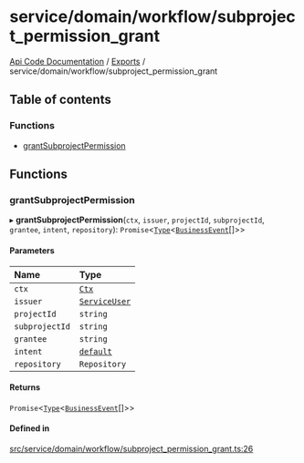 # service/domain/workflow/subproject\_permission\_grant
 
[Api Code Documentation](../README.md) / [Exports](../modules.md) / service/domain/workflow/subproject\_permission\_grant

## Table of contents

### Functions

- [grantSubprojectPermission](service_domain_workflow_subproject_permission_grant.md#grantsubprojectpermission)

## Functions

### grantSubprojectPermission

▸ **grantSubprojectPermission**(`ctx`, `issuer`, `projectId`, `subprojectId`, `grantee`, `intent`, `repository`): `Promise`\<[`Type`](result.md#type)\<[`BusinessEvent`](service_domain_business_event.md#businessevent)[]\>\>

#### Parameters

| Name | Type |
| :------ | :------ |
| `ctx` | [`Ctx`](../interfaces/lib_ctx.Ctx.md) |
| `issuer` | [`ServiceUser`](../interfaces/service_domain_organization_service_user.ServiceUser.md) |
| `projectId` | `string` |
| `subprojectId` | `string` |
| `grantee` | `string` |
| `intent` | [`default`](authz_intents.md#default) |
| `repository` | `Repository` |

#### Returns

`Promise`\<[`Type`](result.md#type)\<[`BusinessEvent`](service_domain_business_event.md#businessevent)[]\>\>

#### Defined in

[src/service/domain/workflow/subproject_permission_grant.ts:26](https://github.com/openkfw/TruBudget/blob/3cf6626/api/src/service/domain/workflow/subproject_permission_grant.ts#L26)
